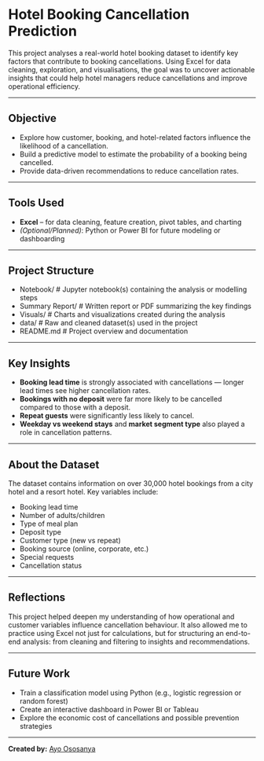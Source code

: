 # Hotel Booking Cancellation Prediction

This project analyses a real-world hotel booking dataset to identify key factors that contribute to booking cancellations. Using Excel for data cleaning, exploration, and visualisations, the goal was to uncover actionable insights that could help hotel managers reduce cancellations and improve operational efficiency.

---

##  Objective

- Explore how customer, booking, and hotel-related factors influence the likelihood of a cancellation.
- Build a predictive model to estimate the probability of a booking being cancelled.
- Provide data-driven recommendations to reduce cancellation rates.

---

##  Tools Used

- **Excel** – for data cleaning, feature creation, pivot tables, and charting
- *(Optional/Planned)*: Python or Power BI for future modeling or dashboarding

---

##  Project Structure
- Notebook/ # Jupyter notebook(s) containing the analysis or modelling steps
- Summary Report/ # Written report or PDF summarizing the key findings
- Visuals/ # Charts and visualizations created during the analysis
- data/ # Raw and cleaned dataset(s) used in the project
- README.md # Project overview and documentation


---

##  Key Insights

- **Booking lead time** is strongly associated with cancellations — longer lead times see higher cancellation rates.
- **Bookings with no deposit** were far more likely to be cancelled compared to those with a deposit.
- **Repeat guests** were significantly less likely to cancel.
- **Weekday vs weekend stays** and **market segment type** also played a role in cancellation patterns.

---

##  About the Dataset

The dataset contains information on over 30,000 hotel bookings from a city hotel and a resort hotel. Key variables include:
- Booking lead time
- Number of adults/children
- Type of meal plan
- Deposit type
- Customer type (new vs repeat)
- Booking source (online, corporate, etc.)
- Special requests
- Cancellation status

---

##  Reflections

This project helped deepen my understanding of how operational and customer variables influence cancellation behaviour. It also allowed me to practice using Excel not just for calculations, but for structuring an end-to-end analysis: from cleaning and filtering to insights and recommendations.

---

##  Future Work

- Train a classification model using Python (e.g., logistic regression or random forest)
- Create an interactive dashboard in Power BI or Tableau
- Explore the economic cost of cancellations and possible prevention strategies

---

**Created by:** [Ayo Ososanya](https://github.com/ayoososanya)


